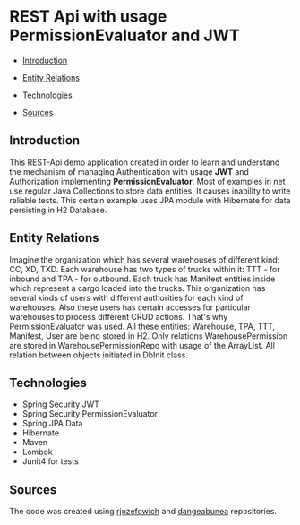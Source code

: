 # REST Api with usage PermissionEvaluator and JWT

- [Introduction](#intro)<p> 
- [Entity Relations](#entity-relations)<p> 
- [Technologies](#technologies)<p> 
- [Sources](#sources)<p>

## Introduction ##

This REST-Api demo application created in order to learn and understand the mechanism of managing Authentication with 
usage <b>JWT</b> and Authorization implementing <b>PermissionEvaluator</b>. Most of examples in net use regular 
Java Collections to store data entities. It causes inability to write reliable tests. This certain example uses JPA module 
with Hibernate for data persisting in H2 Database. 

## Entity Relations ##

Imagine the organization which has several warehouses of different kind: CC, XD, TXD. Each warehouse has two types of 
trucks within it: TTT - for inbound and TPA - for outbound. Each truck has Manifest entities inside which represent a cargo
loaded into the trucks. This organization has several kinds of users with different authorities for each kind of warehouses.
Also these users has certain accesses for particular warehouses to process different CRUD actions. That's why PermissionEvaluator was used. 
All these entities: Warehouse, TPA, TTT, Manifest, User are being stored in H2. Only relations WarehousePermission are stored
in WarehousePermissionRepo with usage of the ArrayList. All relation between objects initiated in DbInit class. 
 
## Technologies ##

* Spring Security JWT
* Spring Security PermissionEvaluator
* Spring JPA Data
* Hibernate
* Maven
* Lombok
* Junit4 for tests

## Sources ##

The code was created using <a href="https://github.com/rjozefowicz/spring-security">rjozefowich</a> 
and <a href="https://github.com/dangeabunea/RomanianCoderExamples">dangeabunea</a> repositories.

